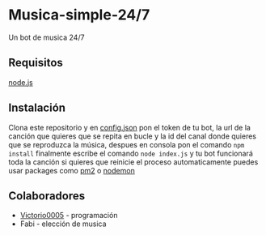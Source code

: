 # Musica-simple-24/7
Un bot de musica 24/7 

## Requisitos 
[node.js](https://www.nodejs.org)

## Instalación
Clona este repositorio y en [config.json](./config.json) pon el token de tu bot, la url de la canción que quieres que se repita en bucle y la id del canal donde quieres que se reproduzca la música, despues en consola pon el comando `npm install` finalmente escribe el comando `node index.js` y tu bot funcionará toda la canción si quieres que reinicie el proceso automaticamente puedes usar packages como [pm2](https://www.npmjs.com/package/pm2) o [nodemon](https://www.npmjs.com/package/nodemon)
## Colaboradores
- [Victorio0005](https://www.github.com/Victorio005) - programación
- Fabi - elección de musica 
	
